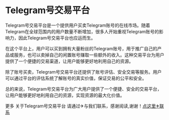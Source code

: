 # Telegram号交易平台

Telegram号交易平台是一个提供用户买卖Telegram账号的在线市场。随着Telegram在全球范围内的用户数量不断增加，很多人开始重视Telegram账号的影响力，因此Telegram号交易平台也应运而生。

在这个平台上，用户可以买到拥有大量粉丝的Telegram账号，用于推广自己的产品或服务，也可以卖掉自己的闲置账号赚取一些额外的收入。这种交易平台为用户提供了一个便捷的交易渠道，让用户能够更好地利用自己的资源。

除了账号买卖，Telegram号交易平台还提供了账号评估、安全交易等服务。用户可以通过平台的评估系统了解账号的真实价值，保证交易的公平和安全。

总的来说，Telegram号交易平台为广大用户提供了一个便捷、安全的交易平台，让用户能够更好地利用自己的资源，实现资源的最大化价值。

更多 关于Telegram号交易平台 请通过✈与我们联系，感谢阅读,谢谢！[点这里✈联系](https://a.k02.cc)